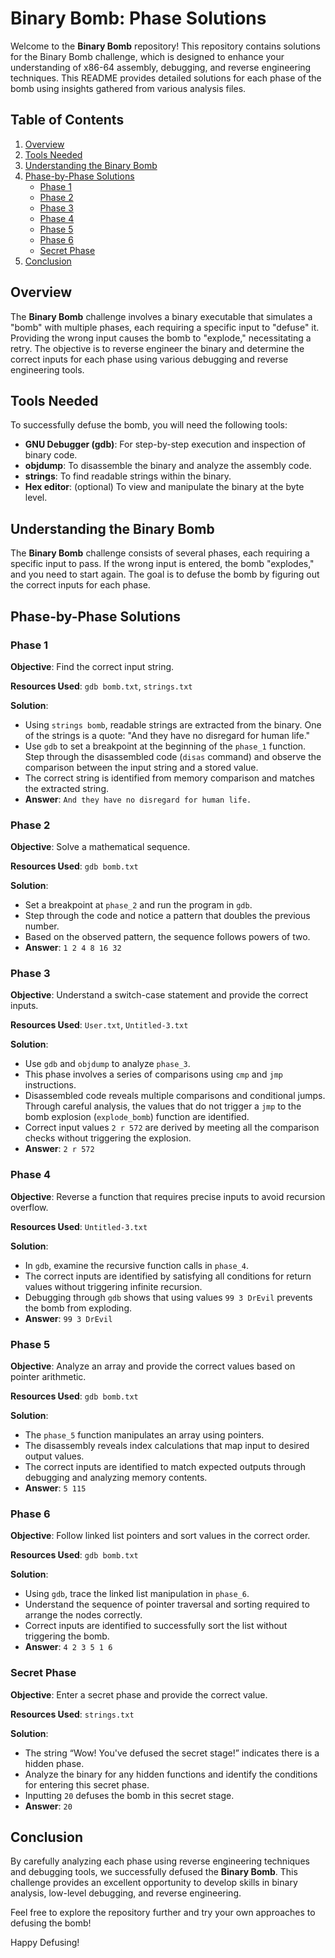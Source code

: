 # Binary Bomb: Phase Solutions

Welcome to the **Binary Bomb** repository! This repository contains solutions for the Binary Bomb challenge, which is designed to enhance your understanding of x86-64 assembly, debugging, and reverse engineering techniques. This README provides detailed solutions for each phase of the bomb using insights gathered from various analysis files.

## Table of Contents

1. [Overview](#overview)
2. [Tools Needed](#tools-needed)
3. [Understanding the Binary Bomb](#understanding-the-binary-bomb)
4. [Phase-by-Phase Solutions](#phase-by-phase-solutions)
   - [Phase 1](#phase-1)
   - [Phase 2](#phase-2)
   - [Phase 3](#phase-3)
   - [Phase 4](#phase-4)
   - [Phase 5](#phase-5)
   - [Phase 6](#phase-6)
   - [Secret Phase](#secret-phase)
5. [Conclusion](#conclusion)

## Overview

The **Binary Bomb** challenge involves a binary executable that simulates a "bomb" with multiple phases, each requiring a specific input to "defuse" it. Providing the wrong input causes the bomb to "explode," necessitating a retry. The objective is to reverse engineer the binary and determine the correct inputs for each phase using various debugging and reverse engineering tools.

## Tools Needed

To successfully defuse the bomb, you will need the following tools:

- **GNU Debugger (gdb)**: For step-by-step execution and inspection of binary code.
- **objdump**: To disassemble the binary and analyze the assembly code.
- **strings**: To find readable strings within the binary.
- **Hex editor**: (optional) To view and manipulate the binary at the byte level.

## Understanding the Binary Bomb

The **Binary Bomb** challenge consists of several phases, each requiring a specific input to pass. If the wrong input is entered, the bomb "explodes," and you need to start again. The goal is to defuse the bomb by figuring out the correct inputs for each phase.

## Phase-by-Phase Solutions

### Phase 1

**Objective**: Find the correct input string.

**Resources Used**: `gdb bomb.txt`, `strings.txt`

**Solution**:
- Using `strings bomb`, readable strings are extracted from the binary. One of the strings is a quote: "And they have no disregard for human life."
- Use `gdb` to set a breakpoint at the beginning of the `phase_1` function. Step through the disassembled code (`disas` command) and observe the comparison between the input string and a stored value.
- The correct string is identified from memory comparison and matches the extracted string.
- **Answer**: `And they have no disregard for human life.`

### Phase 2

**Objective**: Solve a mathematical sequence.

**Resources Used**: `gdb bomb.txt`

**Solution**:
- Set a breakpoint at `phase_2` and run the program in `gdb`.
- Step through the code and notice a pattern that doubles the previous number.
- Based on the observed pattern, the sequence follows powers of two.
- **Answer**: `1 2 4 8 16 32`

### Phase 3

**Objective**: Understand a switch-case statement and provide the correct inputs.

**Resources Used**: `User.txt`, `Untitled-3.txt`

**Solution**:
- Use `gdb` and `objdump` to analyze `phase_3`.
- This phase involves a series of comparisons using `cmp` and `jmp` instructions.
- Disassembled code reveals multiple comparisons and conditional jumps. Through careful analysis, the values that do not trigger a `jmp` to the bomb explosion (`explode_bomb`) function are identified.
- Correct input values `2 r 572` are derived by meeting all the comparison checks without triggering the explosion.
- **Answer**: `2 r 572`

### Phase 4

**Objective**: Reverse a function that requires precise inputs to avoid recursion overflow.

**Resources Used**: `Untitled-3.txt`

**Solution**:
- In `gdb`, examine the recursive function calls in `phase_4`.
- The correct inputs are identified by satisfying all conditions for return values without triggering infinite recursion.
- Debugging through `gdb` shows that using values `99 3 DrEvil` prevents the bomb from exploding.
- **Answer**: `99 3 DrEvil`

### Phase 5

**Objective**: Analyze an array and provide the correct values based on pointer arithmetic.

**Resources Used**: `gdb bomb.txt`

**Solution**:
- The `phase_5` function manipulates an array using pointers.
- The disassembly reveals index calculations that map input to desired output values.
- The correct inputs are identified to match expected outputs through debugging and analyzing memory contents.
- **Answer**: `5 115`

### Phase 6

**Objective**: Follow linked list pointers and sort values in the correct order.

**Resources Used**: `gdb bomb.txt`

**Solution**:
- Using `gdb`, trace the linked list manipulation in `phase_6`.
- Understand the sequence of pointer traversal and sorting required to arrange the nodes correctly.
- Correct inputs are identified to successfully sort the list without triggering the bomb.
- **Answer**: `4 2 3 5 1 6`

### Secret Phase

**Objective**: Enter a secret phase and provide the correct value.

**Resources Used**: `strings.txt`

**Solution**:
- The string “Wow! You've defused the secret stage!” indicates there is a hidden phase.
- Analyze the binary for any hidden functions and identify the conditions for entering this secret phase.
- Inputting `20` defuses the bomb in this secret stage.
- **Answer**: `20`

## Conclusion

By carefully analyzing each phase using reverse engineering techniques and debugging tools, we successfully defused the **Binary Bomb**. This challenge provides an excellent opportunity to develop skills in binary analysis, low-level debugging, and reverse engineering.

Feel free to explore the repository further and try your own approaches to defusing the bomb!

Happy Defusing!
